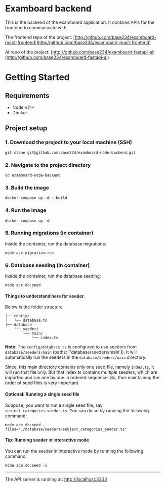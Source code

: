 # Examboard backend

This is the backend of the examboard application. It contains APIs for the frontend to communicate with.

The frontend repo of the project: [http://github.com/base234/examboard-react-frontend](http://github.com/base234/examboard-react-frontend)

AI repo of the project: [http://github.com/base234/examboard-fastapi-ai](http://github.com/base234/examboard-fastapi-ai)

# Getting Started
## Requirements

- Node v21+
- Docker

## Project setup
### 1. Download the project to your local machine (SSH)
```
git clone git@github.com:base234/examboard-node-backend.git
```

### 2. Navigate to the project directory
```
cd examboard-node-backend
```

### 3. Build the image
```
docker compose up -d --build
```

### 4. Run the image
```
docker compose up -d
```

### 5. Running migrations (in container)
Inside the container, run the database migrations:
```
node ace migration:run
```

### 6. Database seeding (in container)
Inside the container, run the database seeding:
```
node ace db:seed
```

#### Things to understand here for seeder.

Below is the folder structure
```
├── config/
│   └── database.ts
├── database
    └── seeder/
        └── main/
            └── index.ts
```

**Note**: The ```config/database.ts``` is configured to use seeders from ```database/seeders/main``` (paths: ['database/seeders/main']). It will automatically run the seeders in the ```database/seeders/main``` directory.

Since, this main directory contains only one seed file, namely ```index.ts```, it will run that file only. But that index.ts contains multiple seeders, which are imported and run one by one in ordered sequence. So, thus maintaining the order of seed files is very important.

#### Optional: Running a single seed file
Suppose, you want to run a single seed file, say ```subject_categories_seeder.ts```. You can do so by running the following command:
```
node ace db:seed --files="./database/seeders/subject_categories_seeder.ts"
```

#### Tip: Running seeder in interactive mode
You can run the seeder in interactive mode by running the following command:
```
node ace db:seed -i
```
---

The API server is running at: [http://localhost:3333](http://localhost:3333)
